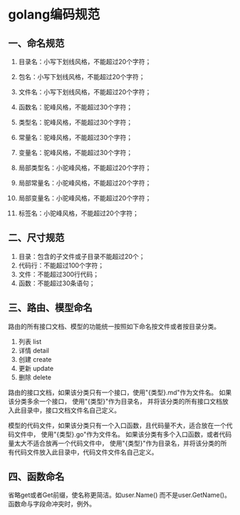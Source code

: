 # golang编码规范
## 一、命名规范
1. 目录名：小写下划线风格，不能超过20个字符；
2. 包名：小写下划线风格，不能超过20个字符；
3. 文件名：小写下划线风格，不能超过20个字符；

4. 函数名：驼峰风格，不能超过30个字符；
5. 类型名：驼峰风格，不能超过30个字符；
6. 常量名：驼峰风格，不能超过30个字符；
7. 变量名：驼峰风格，不能超过30个字符；

8. 局部类型名：小驼峰风格，不能超过20个字符；
9. 局部常量名：小驼峰风格，不能超过20个字符；
10. 局部变量名：小驼峰风格，不能超过20个字符；
11. 标签名：小驼峰风格，不能超过20个字符；

## 二、尺寸规范
1. 目录：包含的子文件或子目录不能超过20个；
2. 代码行：不能超过100个字符；
3. 文件：不能超过300行代码；
4. 函数：不能超过30条语句；

## 三、路由、模型命名
路由的所有接口文档、模型的功能统一按照如下命名按文件或者按目录分类。

1. 列表 list
2. 详情 detail
3. 创建 create
4. 更新 update
5. 删除 delete

路由的接口文档，如果该分类只有一个接口，使用"{类型}.md"作为文件名。
如果该分类多余一个接口， 使用"{类型}"作为目录名，
并将该分类的所有接口文档放入此目录中，接口文档文件名自己定义。

模型的代码文件，如果该分类只有一个入口函数，且代码量不大，适合放在一个代码文件中，
使用"{类型}.go"作为文件名。
如果该分类有多个入口函数，或者代码量太大不适合放再一个代码文件中，
使用"{类型}"作为目录名，并将该分类的所有代码文件放入此目录中，代码文件文件名自己定义。

## 四、函数命名
省略get或者Get前缀，使名称更简洁。如user.Name() 而不是user.GetName()。函数命与字段命冲突时，例外。

